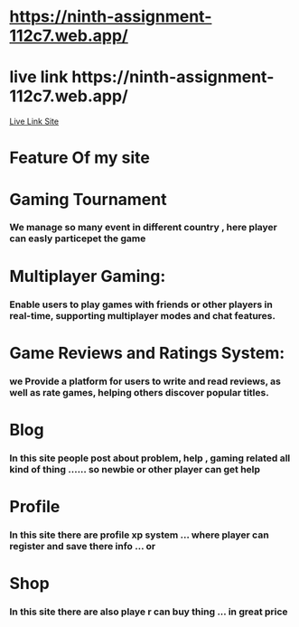 # https://ninth-assignment-112c7.web.app/

<h1>live link    https://ninth-assignment-112c7.web.app/ </h1>


[Live Link Site](https://ninth-assignment-112c7.web.app/)


# Feature Of my site 

<h1> Gaming Tournament </h1>
<h3>We manage so many event in different country , here player can easly particepet the game </h3>


<h1>Multiplayer Gaming:</h1>
 <h3>Enable users to play games with friends or other players in real-time, supporting multiplayer modes and chat features.</h3>



<h1> Game Reviews and Ratings System: </h1>
 <h3> we Provide a platform for users to write and read reviews, as well as rate games, helping others discover popular titles.</h3>


# Blog

<h3>In this site people post about problem, help , gaming related all kind of thing ...... so newbie or other player can get help </h3>


# Profile 

<h3> In this site there are profile xp system ... where player can register and save there info ... or </h3>

# Shop 

<h3>In this site there are also playe r can buy thing ... in great price </h3>